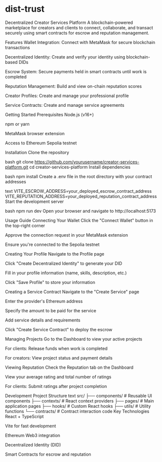 # dist-trust

Decentralized Creator Services Platform
A blockchain-powered marketplace for creators and clients to connect, collaborate, and transact securely using smart contracts for escrow and reputation management.

Features
Wallet Integration: Connect with MetaMask for secure blockchain transactions

Decentralized Identity: Create and verify your identity using blockchain-based DIDs

Escrow System: Secure payments held in smart contracts until work is completed

Reputation Management: Build and view on-chain reputation scores

Creator Profiles: Create and manage your professional profile

Service Contracts: Create and manage service agreements

Getting Started
Prerequisites
Node.js (v16+)

npm or yarn

MetaMask browser extension

Access to Ethereum Sepolia testnet

Installation
Clone the repository

bash
git clone https://github.com/yourusername/creator-services-platform.git
cd creator-services-platform
Install dependencies

bash
npm install
Create a .env file in the root directory with your contract addresses

text
VITE_ESCROW_ADDRESS=your_deployed_escrow_contract_address
VITE_REPUTATION_ADDRESS=your_deployed_reputation_contract_address
Start the development server

bash
npm run dev
Open your browser and navigate to http://localhost:5173

Usage Guide
Connecting Your Wallet
Click the "Connect Wallet" button in the top-right corner

Approve the connection request in your MetaMask extension

Ensure you're connected to the Sepolia testnet

Creating Your Profile
Navigate to the Profile page

Click "Create Decentralized Identity" to generate your DID

Fill in your profile information (name, skills, description, etc.)

Click "Save Profile" to store your information

Creating a Service Contract
Navigate to the "Create Service" page

Enter the provider's Ethereum address

Specify the amount to be paid for the service

Add service details and requirements

Click "Create Service Contract" to deploy the escrow

Managing Projects
Go to the Dashboard to view your active projects

For clients: Release funds when work is completed

For creators: View project status and payment details

Viewing Reputation
Check the Reputation tab on the Dashboard

View your average rating and total number of ratings

For clients: Submit ratings after project completion

Development
Project Structure
text
src/
├── components/     # Reusable UI components
├── contexts/       # React context providers
├── pages/          # Main application pages
├── hooks/          # Custom React hooks
├── utils/          # Utility functions
└── contracts/      # Contract interaction code
Key Technologies
React + TypeScript

Vite for fast development

Ethereum Web3 integration

Decentralized Identity (DID)

Smart Contracts for escrow and reputation
